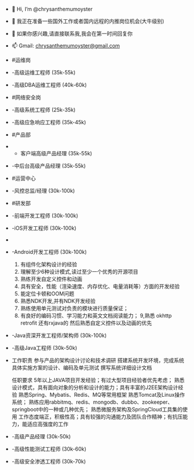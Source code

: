 - 👋 Hi, I’m @chrysanthemumoyster
- 👀 我正在准备一些国外工作或者国内远程的内推岗位机会(大牛级别)
- 💞️ 如果你感兴趣,请直接联系我,我会在第一时间回复你
- 📫 Gmail: chrysanthemumoyster@gmail.com
- #运维岗
- -高级运维工程师 (35k-55k)
- -高级DBA运维工程师 (40k-60k)

- #网络安全岗
- -高级系统工程师 (25k-35k)
- -高级应急响应工程师 (35k-45k)

- #产品部
- - 客户端高级产品经理 (35k-55k)
- -中后台高级产品经理 (35k-55k)

- #运营中心
- -风控总监/经理 (30k-100k)

- #研发部
- -前端开发工程师 (30k-100k)
- -iOS开发工程师 (30k-100k)
- 
- -Android开发工程师 (30k-100k)

  1. 有组件化架构设计的经验
  2. 理解至少6种设计模式,读过至少一个优秀的开源项目
  3. 熟练开发自定义控件和动画
  4. 具有安全，性能（渲染速度、内存优化、电量消耗等）方面的开发经验
  5. 能定位卡顿和OOM问题
  6. 熟悉NDK开发,并有NDK开发经验
  7. 熟练使用单元测试对负责的模块进行质量保证；
  8. 有良好的编码习惯、学习能力和英文文档阅读能力；
  9,熟悉 okhttp retrofit 还有rxjava的 然后熟悉自定义控件以及动画的优先

- -Java资深开发工程师/架构师 (30k-100k)
- -高级Java工程师 (30k-50k)
- 
    工作职责
    参与产品的架构设计讨论和技术调研
    搭建系统开发环境，完成系统具体实施方案的设计、编码及单元测试
    撰写系统详细设计文档

    任职要求
    5年以上JAVA项目开发经验；有过大型项目经验者优先考虑；
    熟悉设计模式，具有面向对象的分析和设计的能力；具有丰富的J2EE架构设计经验
    熟悉Spring、Mybatis、Redis、MQ等常用框架
    熟悉Tomcat及Linux操作系统；
    熟练应用rabbitmq、redis、mongodb、dubbo、zookeeper、springboot中的一种或几种优先；
    熟悉微服务架构及SpringCloud工具集的使用
    工作态度端正，积极性高；具有较强的沟通能力及团队合作精神；有抗压能力，能适应高强度的工作
    
- -高级产品经理 (30k-50k)
- -高级性能测试工程师 (30k-60k)
- -高级安全渗透工程师 (30k-70k)
